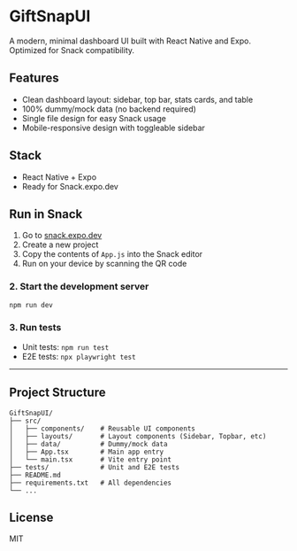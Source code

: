 # GiftSnapUI

A modern, minimal dashboard UI built with React Native and Expo. Optimized for Snack compatibility.

## Features
- Clean dashboard layout: sidebar, top bar, stats cards, and table
- 100% dummy/mock data (no backend required)
- Single file design for easy Snack usage
- Mobile-responsive design with toggleable sidebar

## Stack
- React Native + Expo
- Ready for Snack.expo.dev

## Run in Snack

1. Go to [snack.expo.dev](https://snack.expo.dev)
2. Create a new project
3. Copy the contents of `App.js` into the Snack editor
4. Run on your device by scanning the QR code

### 2. Start the development server
```bash
npm run dev
```

### 3. Run tests
- Unit tests: `npm run test`
- E2E tests: `npx playwright test`

---

## Project Structure
```
GiftSnapUI/
├── src/
│   ├── components/    # Reusable UI components
│   ├── layouts/       # Layout components (Sidebar, Topbar, etc)
│   ├── data/          # Dummy/mock data
│   ├── App.tsx        # Main app entry
│   └── main.tsx       # Vite entry point
├── tests/             # Unit and E2E tests
├── README.md
├── requirements.txt   # All dependencies
└── ...
```

## License
MIT

